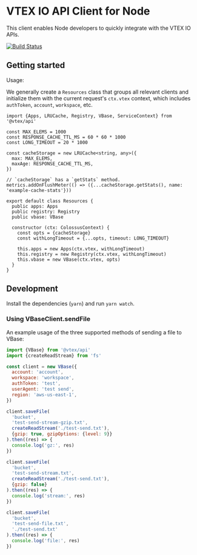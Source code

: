 # VTEX IO API Client for Node

This client enables Node developers to quickly integrate with the VTEX IO APIs.

[![Build Status](https://travis-ci.org/vtex/node-vtex-api.svg?branch=master)](https://travis-ci.org/vtex/node-vtex-api)

## Getting started

Usage:

We generally create a `Resources` class that groups all relevant clients and initialize them with the current request's `ctx.vtex` context, which includes `authToken`, `account`, `workspace`, etc.

```
import {Apps, LRUCache, Registry, VBase, ServiceContext} from '@vtex/api'

const MAX_ELEMS = 1000
const RESPONSE_CACHE_TTL_MS = 60 * 60 * 1000
const LONG_TIMEOUT = 20 * 1000

const cacheStorage = new LRUCache<string, any>({
  max: MAX_ELEMS,
  maxAge: RESPONSE_CACHE_TTL_MS,
})

// `cacheStorage` has a `getStats` method.
metrics.addOnFlushMeter(() => ({...cacheStorage.getStats(), name: 'example-cache-stats'}))

export default class Resources {
  public apps: Apps
  public registry: Registry
  public vbase: VBase
  
  constructor (ctx: ColossusContext) {
    const opts = {cacheStorage}
    const withLongTimeout = {...opts, timeout: LONG_TIMEOUT}

    this.apps = new Apps(ctx.vtex, withLongTimeout)
    this.registry = new Registry(ctx.vtex, withLongTimeout)
    this.vbase = new VBase(ctx.vtex, opts)
  }
}
```

## Development

Install the dependencies (`yarn`) and run `yarn watch`.

### Using VBaseClient.sendFile

An example usage of the three supported methods of sending a file to VBase:

```js
import {VBase} from '@vtex/api'
import {createReadStream} from 'fs'

const client = new VBase({
  account: 'account',
  workspace: 'workspace',
  authToken: 'test',
  userAgent: 'test send',
  region: 'aws-us-east-1',
})

client.saveFile(
  'bucket',
  'test-send-stream-gzip.txt',
  createReadStream('./test-send.txt'),
  {gzip: true, gzipOptions: {level: 9}}
).then((res) => {
  console.log('gz:', res)
})

client.saveFile(
  'bucket',
  'test-send-stream.txt',
  createReadStream('./test-send.txt'),
  {gzip: false}
).then((res) => {
  console.log('stream:', res)
})

client.saveFile(
  'bucket',
  'test-send-file.txt',
  './test-send.txt'
).then((res) => {
  console.log('file:', res)
})
```
